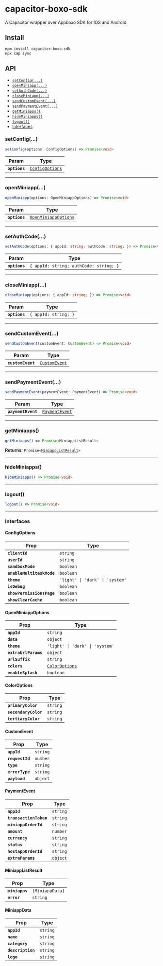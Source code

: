 # capacitor-boxo-sdk

A Capacitor wrapper over Appboxo SDK for IOS and Android.

## Install

```bash
npm install capacitor-boxo-sdk
npx cap sync
```

## API

<docgen-index>

* [`setConfig(...)`](#setconfig)
* [`openMiniapp(...)`](#openminiapp)
* [`setAuthCode(...)`](#setauthcode)
* [`closeMiniapp(...)`](#closeminiapp)
* [`sendCustomEvent(...)`](#sendcustomevent)
* [`sendPaymentEvent(...)`](#sendpaymentevent)
* [`getMiniapps()`](#getminiapps)
* [`hideMiniapps()`](#hideminiapps)
* [`logout()`](#logout)
* [Interfaces](#interfaces)

</docgen-index>

<docgen-api>
<!--Update the source file JSDoc comments and rerun docgen to update the docs below-->

### setConfig(...)

```typescript
setConfig(options: ConfigOptions) => Promise<void>
```

| Param         | Type                                                    |
| ------------- | ------------------------------------------------------- |
| **`options`** | <code><a href="#configoptions">ConfigOptions</a></code> |

--------------------


### openMiniapp(...)

```typescript
openMiniapp(options: OpenMiniappOptions) => Promise<void>
```

| Param         | Type                                                              |
| ------------- | ----------------------------------------------------------------- |
| **`options`** | <code><a href="#openminiappoptions">OpenMiniappOptions</a></code> |

--------------------


### setAuthCode(...)

```typescript
setAuthCode(options: { appId: string; authCode: string; }) => Promise<void>
```

| Param         | Type                                              |
| ------------- | ------------------------------------------------- |
| **`options`** | <code>{ appId: string; authCode: string; }</code> |

--------------------


### closeMiniapp(...)

```typescript
closeMiniapp(options: { appId: string; }) => Promise<void>
```

| Param         | Type                            |
| ------------- | ------------------------------- |
| **`options`** | <code>{ appId: string; }</code> |

--------------------


### sendCustomEvent(...)

```typescript
sendCustomEvent(customEvent: CustomEvent) => Promise<void>
```

| Param             | Type                                                |
| ----------------- | --------------------------------------------------- |
| **`customEvent`** | <code><a href="#customevent">CustomEvent</a></code> |

--------------------


### sendPaymentEvent(...)

```typescript
sendPaymentEvent(paymentEvent: PaymentEvent) => Promise<void>
```

| Param              | Type                                                  |
| ------------------ | ----------------------------------------------------- |
| **`paymentEvent`** | <code><a href="#paymentevent">PaymentEvent</a></code> |

--------------------


### getMiniapps()

```typescript
getMiniapps() => Promise<MiniappListResult>
```

**Returns:** <code>Promise&lt;<a href="#miniapplistresult">MiniappListResult</a>&gt;</code>

--------------------


### hideMiniapps()

```typescript
hideMiniapps() => Promise<void>
```

--------------------


### logout()

```typescript
logout() => Promise<void>
```

--------------------


### Interfaces


#### ConfigOptions

| Prop                      | Type                                       |
| ------------------------- | ------------------------------------------ |
| **`clientId`**            | <code>string</code>                        |
| **`userId`**              | <code>string</code>                        |
| **`sandboxMode`**         | <code>boolean</code>                       |
| **`enableMultitaskMode`** | <code>boolean</code>                       |
| **`theme`**               | <code>'light' \| 'dark' \| 'system'</code> |
| **`isDebug`**             | <code>boolean</code>                       |
| **`showPermissionsPage`** | <code>boolean</code>                       |
| **`showClearCache`**      | <code>boolean</code>                       |


#### OpenMiniappOptions

| Prop                 | Type                                                  |
| -------------------- | ----------------------------------------------------- |
| **`appId`**          | <code>string</code>                                   |
| **`data`**           | <code>object</code>                                   |
| **`theme`**          | <code>'light' \| 'dark' \| 'system'</code>            |
| **`extraUrlParams`** | <code>object</code>                                   |
| **`urlSuffix`**      | <code>string</code>                                   |
| **`colors`**         | <code><a href="#coloroptions">ColorOptions</a></code> |
| **`enableSplash`**   | <code>boolean</code>                                  |


#### ColorOptions

| Prop                 | Type                |
| -------------------- | ------------------- |
| **`primaryColor`**   | <code>string</code> |
| **`secondaryColor`** | <code>string</code> |
| **`tertiaryColor`**  | <code>string</code> |


#### CustomEvent

| Prop            | Type                |
| --------------- | ------------------- |
| **`appId`**     | <code>string</code> |
| **`requestId`** | <code>number</code> |
| **`type`**      | <code>string</code> |
| **`errorType`** | <code>string</code> |
| **`payload`**   | <code>object</code> |


#### PaymentEvent

| Prop                   | Type                |
| ---------------------- | ------------------- |
| **`appId`**            | <code>string</code> |
| **`transactionToken`** | <code>string</code> |
| **`miniappOrderId`**   | <code>string</code> |
| **`amount`**           | <code>number</code> |
| **`currency`**         | <code>string</code> |
| **`status`**           | <code>string</code> |
| **`hostappOrderId`**   | <code>string</code> |
| **`extraParams`**      | <code>object</code> |


#### MiniappListResult

| Prop           | Type                       |
| -------------- | -------------------------- |
| **`miniapps`** | <code>[MiniappData]</code> |
| **`error`**    | <code>string</code>        |


#### MiniappData

| Prop              | Type                |
| ----------------- | ------------------- |
| **`appId`**       | <code>string</code> |
| **`name`**        | <code>string</code> |
| **`category`**    | <code>string</code> |
| **`description`** | <code>string</code> |
| **`logo`**        | <code>string</code> |

</docgen-api>
